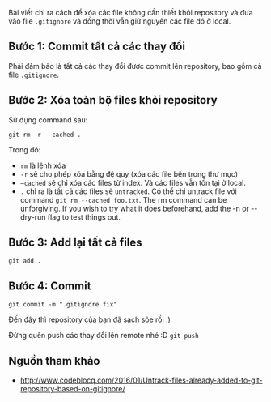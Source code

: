 Bài viết chỉ ra cách để xóa các file không cần thiết khỏi repository và đưa vào file `.gitignore` và đồng thời vẫn giữ nguyên các file đó ở local.

## Bước 1: Commit tất cả các thay đổi
Phải đảm bảo là tất cả các thay đổi đươc commit lên repository, bao gồm cả file `.gitignore`.

## Bước 2: Xóa toàn bộ files khỏi repository
Sử dụng command sau:

```
git rm -r --cached .
```
Trong đó:

- `rm` là lệnh xóa
- `-r` sẽ cho phép xóa bằng đệ quy (xóa các file bên trong thư mục)
- `–cached` sẽ chỉ xóa các files từ index. Và các files vẫn tồn tại ở local.
- `.` chỉ ra là tất cả các files sẽ `untracked`. Có thể chỉ untrack file với command `git rm --cached foo.txt`.
The rm command can be unforgiving. If you wish to try what it does beforehand, add the -n or --dry-run flag to test things out.

## Bước 3: Add lại tất cả files
```
git add .
```

## Bước 4: Commit
```
git commit -m ".gitignore fix"
```

Đến đây thì repository của bạn đã sạch sõe rồi :)

Đừng quên push các thay đổi lên remote nhé :D `git push`

## Nguồn tham khảo
- http://www.codeblocq.com/2016/01/Untrack-files-already-added-to-git-repository-based-on-gitignore/